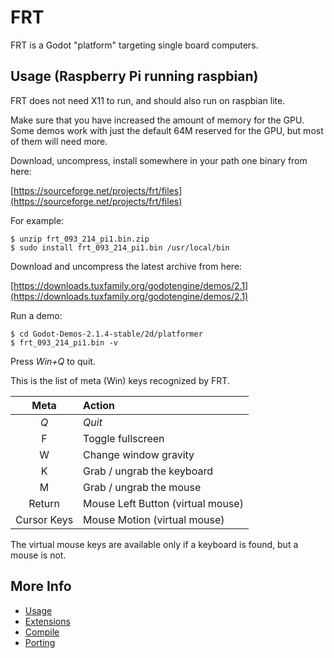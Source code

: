 FRT
===

FRT is a Godot "platform" targeting single board computers.

## Usage (Raspberry Pi running raspbian)

FRT does not need X11 to run, and should also run on raspbian lite.

Make sure that you have increased the amount of memory for the GPU.
Some demos work with just the default 64M reserved for the GPU, but most
of them will need more.

Download, uncompress, install somewhere in your path one binary from
here:

[https://sourceforge.net/projects/frt/files](https://sourceforge.net/projects/frt/files)

For example:

	$ unzip frt_093_214_pi1.bin.zip
	$ sudo install frt_093_214_pi1.bin /usr/local/bin

Download and uncompress the latest archive from here:

[https://downloads.tuxfamily.org/godotengine/demos/2.1](https://downloads.tuxfamily.org/godotengine/demos/2.1)

Run a demo:

	$ cd Godot-Demos-2.1.4-stable/2d/platformer
	$ frt_093_214_pi1.bin -v

Press *Win+Q* to quit.

This is the list of meta (Win) keys recognized by FRT.

| Meta  | Action |
| :---: | :--- |
| *Q* | *Quit* |
| F | Toggle fullscreen |
| W | Change window gravity |
| K | Grab / ungrab the keyboard |
| M | Grab / ungrab the mouse |
| Return | Mouse Left Button (virtual mouse) |
| Cursor Keys | Mouse Motion (virtual mouse) |

The virtual mouse keys are available only if a keyboard is found, but a
mouse is not.

## More Info

- [Usage](doc/Usage.md)
- [Extensions](doc/Extensions.md)
- [Compile](doc/Compile.md)
- [Porting](doc/Porting.md)
